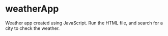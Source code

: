 # weatherApp
Weather app created using JavaScript. Run the HTML file, and search for a city to check the weather.
